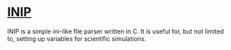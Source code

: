 <!--
.. title: inip
.. slug: inip
.. date: 2017-01-14 21:35:00 UTC+01:00
.. tags: 
.. category: 
.. link:
.. description: 
.. type: text
.. pretty_url: False
.. image: /files/inip.png
-->

<h1><a href="https://bitbucket.org/Grieverheart/ini_parser" target="_blank">INIP</a></h1>

INIP is a simple ini-like file parser written in C. It is useful for, but not limited to, setting up variables for scientific simulations.
